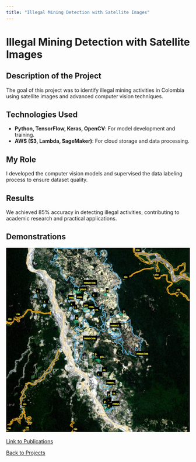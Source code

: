 ```yaml
---
title: "Illegal Mining Detection with Satellite Images"
---
```


# Illegal Mining Detection with Satellite Images

## Description of the Project
The goal of this project was to identify illegal mining activities in Colombia using satellite images and advanced computer vision techniques.

## Technologies Used
- **Python, TensorFlow, Keras, OpenCV**: For model development and training.
- **AWS (S3, Lambda, SageMaker)**: For cloud storage and data processing.

## My Role
I developed the computer vision models and supervised the data labeling process to ensure dataset quality.

## Results
We achieved 85% accuracy in detecting illegal activities, contributing to academic research and practical applications.

## Demonstrations
![Illegal Mining Detection Demo](assets\videos\mining_1.png)

[Link to Publications](https://poderespacial.fac.mil.co/es/facsat/deteccion-de-patrones-de-mineria-ilegal-cielo-abierto-utilizando-redes-neuronales)

[Back to Projects](projects.md)
